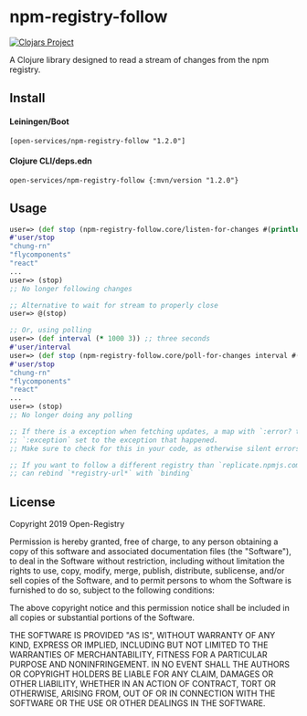 # npm-registry-follow

[![Clojars Project](https://img.shields.io/clojars/v/open-services/npm-registry-follow.svg)](https://clojars.org/open-services/npm-registry-follow)

A Clojure library designed to read a stream of changes from the
npm registry.

## Install

#### Leiningen/Boot
```
[open-services/npm-registry-follow "1.2.0"]
```

#### Clojure CLI/deps.edn
```
open-services/npm-registry-follow {:mvn/version "1.2.0"}
```

## Usage

```clojure
user=> (def stop (npm-registry-follow.core/listen-for-changes #(println %)))
#'user/stop
"chung-rn"
"flycomponents"
"react"
...
user=> (stop)
;; No longer following changes

;; Alternative to wait for stream to properly close
user=> @(stop)

;; Or, using polling
user=> (def interval (* 1000 3)) ;; three seconds
#'user/interval
user=> (def stop (npm-registry-follow.core/poll-for-changes interval #(println %)))
#'user/stop
"chung-rn"
"flycomponents"
"react"
...
user=> (stop)
;; No longer doing any polling

;; If there is a exception when fetching updates, a map with `:error? true` and
;; `:exception` set to the exception that happened.
;; Make sure to check for this in your code, as otherwise silent errors can happen

;; If you want to follow a different registry than `replicate.npmjs.com`, you
;; can rebind `*registry-url*` with `binding`
```

## License

Copyright 2019 Open-Registry

Permission is hereby granted, free of charge, to any person obtaining a copy of this software and associated documentation files (the "Software"), to deal in the Software without restriction, including without limitation the rights to use, copy, modify, merge, publish, distribute, sublicense, and/or sell copies of the Software, and to permit persons to whom the Software is furnished to do so, subject to the following conditions:

The above copyright notice and this permission notice shall be included in all copies or substantial portions of the Software.

THE SOFTWARE IS PROVIDED "AS IS", WITHOUT WARRANTY OF ANY KIND, EXPRESS OR IMPLIED, INCLUDING BUT NOT LIMITED TO THE WARRANTIES OF MERCHANTABILITY, FITNESS FOR A PARTICULAR PURPOSE AND NONINFRINGEMENT. IN NO EVENT SHALL THE AUTHORS OR COPYRIGHT HOLDERS BE LIABLE FOR ANY CLAIM, DAMAGES OR OTHER LIABILITY, WHETHER IN AN ACTION OF CONTRACT, TORT OR OTHERWISE, ARISING FROM, OUT OF OR IN CONNECTION WITH THE SOFTWARE OR THE USE OR OTHER DEALINGS IN THE SOFTWARE.
